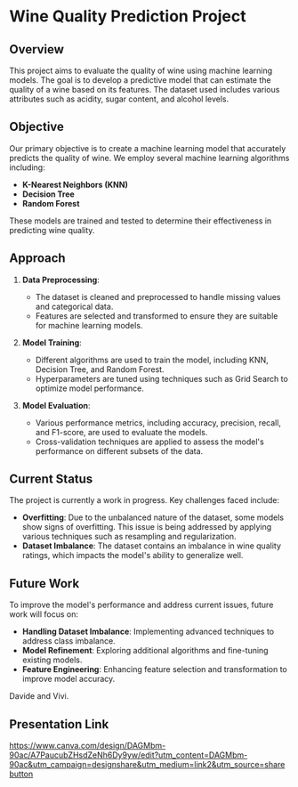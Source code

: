 # Wine Quality Prediction Project

## Overview

This project aims to evaluate the quality of wine using machine learning models. The goal is to develop a predictive model that can estimate the quality of a wine based on its features. The dataset used includes various attributes such as acidity, sugar content, and alcohol levels.

## Objective

Our primary objective is to create a machine learning model that accurately predicts the quality of wine. We employ several machine learning algorithms including:

- **K-Nearest Neighbors (KNN)**
- **Decision Tree**
- **Random Forest**

These models are trained and tested to determine their effectiveness in predicting wine quality.

## Approach

1. **Data Preprocessing**:
   - The dataset is cleaned and preprocessed to handle missing values and categorical data.
   - Features are selected and transformed to ensure they are suitable for machine learning models.

2. **Model Training**:
   - Different algorithms are used to train the model, including KNN, Decision Tree, and Random Forest.
   - Hyperparameters are tuned using techniques such as Grid Search to optimize model performance.

3. **Model Evaluation**:
   - Various performance metrics, including accuracy, precision, recall, and F1-score, are used to evaluate the models.
   - Cross-validation techniques are applied to assess the model's performance on different subsets of the data.

## Current Status

The project is currently a work in progress. Key challenges faced include:

- **Overfitting**: Due to the unbalanced nature of the dataset, some models show signs of overfitting. This issue is being addressed by applying various techniques such as resampling and regularization.
- **Dataset Imbalance**: The dataset contains an imbalance in wine quality ratings, which impacts the model's ability to generalize well.

## Future Work

To improve the model's performance and address current issues, future work will focus on:

- **Handling Dataset Imbalance**: Implementing advanced techniques to address class imbalance.
- **Model Refinement**: Exploring additional algorithms and fine-tuning existing models.
- **Feature Engineering**: Enhancing feature selection and transformation to improve model accuracy.

Davide and Vivi.

   ## Presentation Link 
   https://www.canva.com/design/DAGMbm-90ac/A7PaucubZHsdZeNh6Dy9yw/edit?utm_content=DAGMbm-90ac&utm_campaign=designshare&utm_medium=link2&utm_source=sharebutton
